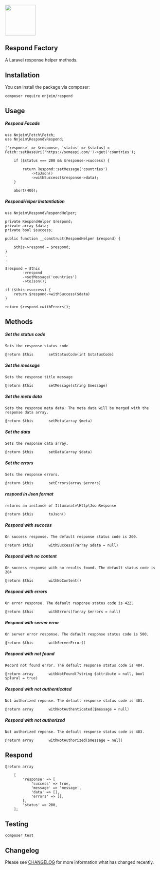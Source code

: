 
<p><img src="https://eu.ui-avatars.com/api/?name=Najm+Njeim?size=100" width="100"/></p>

## Respond Factory

A Laravel response helper methods.

## Installation

You can install the package via composer:
```
composer require nnjeim/respond
```

## Usage

##### Respond Facade
``` 
use Nnjeim\Fetch\Fetch;
use Nnjeim\Respond\Respond;

['response' => $response, 'status' => $status] = Fetch::setBaseUri('https://someapi.com/')->get('countries');

    if ($status === 200 && $response->success) {

        return Respond::setMessage('countries')
            ->toJson()
            ->withSuccess($response->data);
    }

    abort(400);
```
##### RespondHelper Instantiation

```
use Nnjeim\Respond\RespondHelper;

private RespondHelper $respond;
private array $data;
private bool $success;

public function __construct(RespondHelper $respond) {

    $this->respond = $respond;
}
.
.
.
$respond = $this
        ->respond
        ->setMessage('countries')
        ->toJson();

if ($this->success) {
    return $respond->withSuccess($data)
}

return $respond->withErrors();
```

## Methods

##### Set the status code
```
Sets the response status code  

@return $this       setStatusCode(int $statusCode)
```

##### Set the message
```
Sets the response title message

@return $this       setMessage(string $message)
```

##### Set the meta data
```
Sets the response meta data. The meta data will be merged with the response data array.

@return $this       setMeta(array $meta)
```

##### Set the data
```
Sets the response data array.

@return $this       setData(array $data)
```

##### Set the errors
```
Sets the response errors.

@return $this       setErrors(array $errors)
```

##### respond in Json format
```
returns an instance of Illuminate\Http\JsonResponse

@return $this       toJson()
```

##### Respond with success
```
On success response. The default response status code is 200.   

@return $this       withSuccess(?array $data = null)
```

##### Respond with no content
```
On success response with no results found. The default status code is 204

@return $this       withNoContent()
```

#####  Respond with errors
```
On error response. The default response status code is 422.   

@return $this       withErrors(?array $errors = null)
```

##### Respond with server error
```
On server error response. The default response status code is 500.   

@return $this       withServerError()       
```

##### Respond with not found
```
Record not found error. The default response status code is 404.

@return array       withNotFound(?string $attribute = null, bool $plural = true)
```

##### Respond with not authenticated
```
Not authorized reponse. The default response status code is 401.

@return array       withNotAuthenticated($message = null)
```

##### Respond with not authorized
```
Not authorized reponse. The default response status code is 403.

@return array       withNotAuthorized($message = null)
```

## Respond

```
@return array

    [
        'response' => [
            'success' => true,
            'message' => 'message',
            'data' => [],
            'errors' => [],
        ],
        'status' => 200,
    ];
```
## Testing

``` bash
composer test
```

## Changelog

Please see [CHANGELOG](CHANGELOG.md) for more information what has changed recently.
